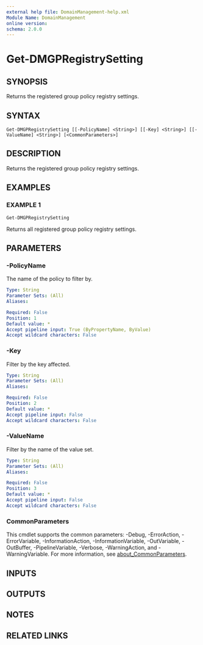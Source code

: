 ```yaml
---
external help file: DomainManagement-help.xml
Module Name: DomainManagement
online version:
schema: 2.0.0
---
```


# Get-DMGPRegistrySetting

## SYNOPSIS
Returns the registered group policy registry settings.

## SYNTAX

```
Get-DMGPRegistrySetting [[-PolicyName] <String>] [[-Key] <String>] [[-ValueName] <String>] [<CommonParameters>]
```

## DESCRIPTION
Returns the registered group policy registry settings.

## EXAMPLES

### EXAMPLE 1
```
Get-DMGPRegistrySetting
```

Returns all registered group policy registry settings.

## PARAMETERS

### -PolicyName
The name of the policy to filter by.

```yaml
Type: String
Parameter Sets: (All)
Aliases:

Required: False
Position: 1
Default value: *
Accept pipeline input: True (ByPropertyName, ByValue)
Accept wildcard characters: False
```

### -Key
Filter by the key affected.

```yaml
Type: String
Parameter Sets: (All)
Aliases:

Required: False
Position: 2
Default value: *
Accept pipeline input: False
Accept wildcard characters: False
```

### -ValueName
Filter by the name of the value set.

```yaml
Type: String
Parameter Sets: (All)
Aliases:

Required: False
Position: 3
Default value: *
Accept pipeline input: False
Accept wildcard characters: False
```

### CommonParameters
This cmdlet supports the common parameters: -Debug, -ErrorAction, -ErrorVariable, -InformationAction, -InformationVariable, -OutVariable, -OutBuffer, -PipelineVariable, -Verbose, -WarningAction, and -WarningVariable. For more information, see [about_CommonParameters](http://go.microsoft.com/fwlink/?LinkID=113216).

## INPUTS

## OUTPUTS

## NOTES

## RELATED LINKS

